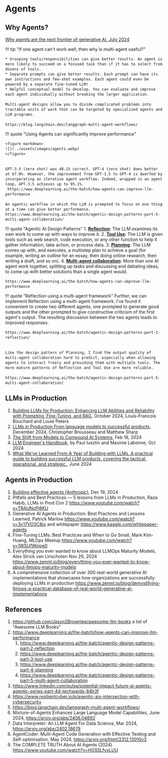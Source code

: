
# Agents



## Why Agents?

[Why agents are the next frontier of generative AI, July 2024](https://www.mckinsey.com/capabilities/mckinsey-digital/our-insights/why-agents-are-the-next-frontier-of-generative-ai)

!!! tip
    "If one agent can't work well, then why is multi-agent useful?"

    * Grouping tools/responsibilities can give better results. An agent is more likely to succeed on a focused task than if it has to select from dozens of tools.
    * Separate prompts can give better results. Each prompt can have its own instructions and few-shot examples. Each agent could even be powered by a separate fine-tuned LLM!
    * Helpful conceptual model to develop. You can evaluate and improve each agent individually without breaking the larger application.
    
    Multi-agent designs allow you to divide complicated problems into tractable units of work that can be targeted by specialized agents and LLM programs.

    https://blog.langchain.dev/langgraph-multi-agent-workflows/



!!! quote "Using Agents can significantly improve performance"
   
    <figure markdown>
    ![](../assets/images/agents.webp)
    </figure>


    GPT-3.5 (zero shot) was 48.1% correct. GPT-4 (zero shot) does better at 67.0%. However, the improvement from GPT-3.5 to GPT-4 is dwarfed by incorporating an iterative agent workflow. Indeed, wrapped in an agent loop, GPT-3.5 achieves up to 95.1%.
     https://www.deeplearning.ai/the-batch/how-agents-can-improve-llm-performance

    An agentic workflow in which the LLM is prompted to focus on one thing at a time can give better performance.
    https://www.deeplearning.ai/the-batch/agentic-design-patterns-part-5-multi-agent-collaboration/

!!! quote "Agentic AI Design Patterns"
    1. **[Reflection](https://www.deeplearning.ai/the-batch/agentic-design-patterns-part-2-reflection?ref=dl-staging-website.ghost.io)**: The LLM examines its own work to come up with ways to improve it. 
    2. **[Tool Use](https://www.deeplearning.ai/the-batch/agentic-design-patterns-part-3-tool-use)**: The LLM is given tools such as web search, code execution, or any other function to help it gather information, take action, or process data.
    3. **[Planning](https://www.deeplearning.ai/the-batch/agentic-design-patterns-part-4-planning/?ref=dl-staging-website.ghost.io)**: The LLM comes up with, and executes, a multistep plan to achieve a goal (for example, writing an outline for an essay, then doing online research, then writing a draft, and so on).
    4. **[Multi-agent collaboration](https://www.deeplearning.ai/the-batch/agentic-design-patterns-part-5-multi-agent-collaboration/?ref=dl-staging-website.ghost.io)**: More than one AI agent work together, splitting up tasks and discussing and debating ideas, to come up with better solutions than a single agent would.

    https://www.deeplearning.ai/the-batch/how-agents-can-improve-llm-performance


!!! quote "Reflection using a multi-agent framework" 
    Further, we can implement Reflection using a multi-agent framework. I've found it convenient to create two different agents, one prompted to generate good outputs and the other prompted to give constructive criticism of the first agent's output. The resulting discussion between the two agents leads to improved responses.

    https://www.deeplearning.ai/the-batch/agentic-design-patterns-part-2-reflection/


    Like the design pattern of Planning, I find the output quality of multi-agent collaboration hard to predict, especially when allowing agents to interact freely and providing them with multiple tools. The more mature patterns of Reflection and Tool Use are more reliable.
    
    https://www.deeplearning.ai/the-batch/agentic-design-patterns-part-5-multi-agent-collaboration/


## LLMs in Production
1. [Building LLMs for Production: Enhancing LLM Abilities and Reliability with Prompting, Fine-Tuning, and RAG](https://www.louisbouchard.ai/book-towards-ai/), October 2024, Louis-Francois Bouchard and Louie Peters
2. [LLMs in Production From language models to successful products](https://www.manning.com/books/llms-in-production), December 2024, Christopher Brousseau and Matthew Sharp
3. [The Shift from Models to Compound AI Systems](https://bair.berkeley.edu/blog/2024/02/18/compound-ai-systems/), Feb 18, 2024
4. [LLM Engineer's Handbook](https://github.com/PacktPublishing/LLM-Engineers-Handbook), by Paul Iusztin and Maxime Labonne, Oct 2024
5. [What We’ve Learned From A Year of Building with LLMs. A practical guide to building successful LLM products, covering the tactical, operational, and strategic.](https://applied-llms.org/), June 2024

## Agents in Production

1. [Building effective agents (Anthropic)](https://www.anthropic.com/research/building-effective-agents), Dec 19, 2024
2. Pitfalls and Best Practices — 5 lessons from LLMs in Production, Raza Habib, LLMs in Prod Con 2 https://www.youtube.com/watch?v=TRAUNcPj8KU 
3. Generative AI Agents in Production: Best Practices and Lessons Learned, Patrick Marlow https://www.youtube.com/watch?v=3y17VO3C8jo and whitepaper https://www.kaggle.com/whitepaper-agents
4. Fine-Tuning LLMs: Best Practices and When to Go Small, Mark Kim-Huang, MLOps Meetup https://www.youtube.com/watch?v=1WSUfWojoe0 
5. Everything you ever wanted to know about LLMOps Maturity Models, Alex Strick van Linschoten
Nov 26, 2024 https://www.zenml.io/blog/everything-you-ever-wanted-to-know-about-llmops-maturity-models
1. A comprehensive collection of over 300 real-world generative AI implementations that showcases how organizations are successfully deploying LLMs in production https://www.zenml.io/blog/demystifying-llmops-a-practical-database-of-real-world-generative-ai-implementations


## References

 1. https://github.com/Jason2Brownlee/awesome-llm-books a list of "Awesome LLM Books"
 2. https://www.deeplearning.ai/the-batch/how-agents-can-improve-llm-performance
    1. https://www.deeplearning.ai/the-batch/agentic-design-patterns-part-2-reflection
    2. https://www.deeplearning.ai/the-batch/agentic-design-patterns-part-3-tool-use
    3. https://www.deeplearning.ai/the-batch/agentic-design-patterns-part-4-planning
    4. https://www.deeplearning.ai/the-batch/agentic-design-patterns-part-5-multi-agent-collaboration
 3. https://www.linkedin.com/pulse/potential-impact-future-ai-agents-agentic-series-part-44-techwards-84h3f
 4. https://www.resilientcyber.io/p/agentic-ais-intersection-with-cybersecurity
 5. https://blog.langchain.dev/langgraph-multi-agent-workflows/
 6. Mixture-of-Agents Enhances Large Language Model Capabilities, June 2024, https://arxiv.org/abs/2406.04692
 7. Data Interpreter: An LLM Agent For Data Science, Mar 2024, https://arxiv.org/abs/2402.18679
 8.  AgentCoder: Multi-Agent Code Generation with Effective Testing and Self-optimisation, May 2024, https://arxiv.org/html/2312.13010v3 
 9.  The COMPLETE TRUTH About AI Agents (2024) https://www.youtube.com/watch?v=HGS5LfyxLUU
    
